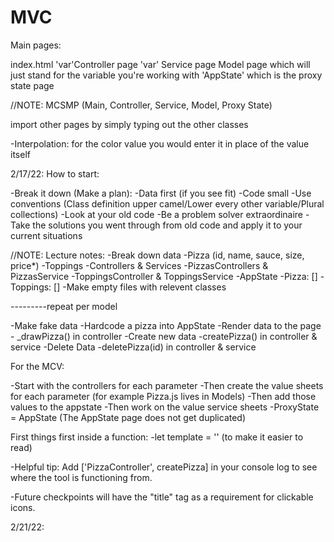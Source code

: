# MVC

Main pages:

index.html
'var'Controller page
'var' Service page
Model page which will just stand for the variable you're working with
'AppState' which is the proxy state page

//NOTE: MCSMP (Main, Controller, Service, Model, Proxy State)


import other pages by simply typing out the other classes

-Interpolation: for the color value you would enter it in place of the value itself

2/17/22: How to start:

-Break it down (Make a plan):
-Data first (if you see fit)
-Code small
-Use conventions (Class definition upper camel/Lower every other variable/Plural collections)
-Look at your old code 
-Be a problem solver extraordinaire
-Take the solutions you went through from old code and apply it to your current situations



//NOTE: Lecture notes:
-Break down data
    -Pizza (id, name, sauce, size, price*)
    -Toppings
-Controllers & Services
    -PizzasControllers & PizzasService 
    -ToppingsController & ToppingsService
-AppState
    -Pizza: []
    -Toppings: []
-Make empty files with relevent classes

---------repeat per model

-Make fake data
    -Hardcode a pizza into AppState
-Render data to the page
    - _drawPizza() in controller
-Create new data
    -createPizza() in controller & service
-Delete Data
    -deletePizza(id) in controller & service


For the MCV:

-Start with the controllers for each parameter
-Then create the value sheets for each parameter (for example Pizza.js lives in Models)
-Then add those values to the appstate
-Then work on the value service sheets
-ProxyState = AppState (The AppState page does not get duplicated)

First things first inside a function:
-let template = '' (to make it easier to read)

-Helpful tip: Add ['PizzaController', createPizza] in your console log to see where the tool is functioning from. 

-Future checkpoints will have the "title" tag as a requirement for clickable icons.

2/21/22:
